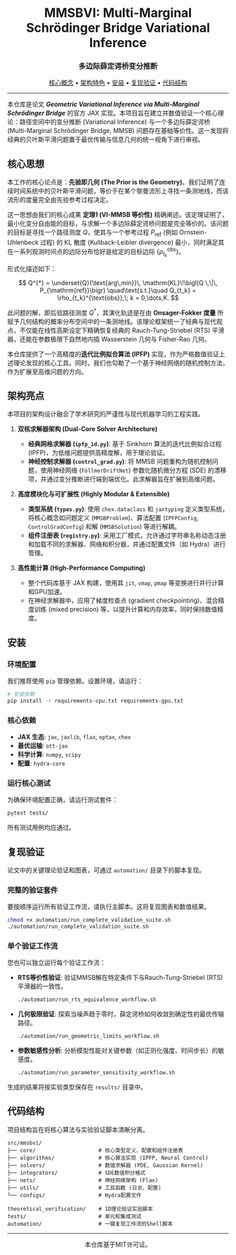 <div align="center">
<h1>MMSBVI: Multi-Marginal Schrödinger Bridge Variational Inference</h1>
<h3>多边际薛定谔桥变分推断</h3>
</div>

<p align="center">
  <a href="#核心概念">核心概念</a> •
  <a href="#架构特色">架构特色</a> •
  <a href="#安装">安装</a> •
  <a href="#复现验证">复现验证</a> •
  <a href="#代码结构">代码结构</a>
</p>

---

本仓库是论文 ***Geometric Variational Inference via Multi-Marginal Schrödinger Bridge*** 的官方 JAX 实现。本项目旨在建立并数值验证一个核心理论：路径空间中的变分推断 (Variational Inference) 与一个多边际薛定谔桥 (Multi-Marginal Schrödinger Bridge, MMSB) 问题存在基础等价性。这一发现将经典的贝叶斯平滑问题置于最优传输与信息几何的统一视角下进行审视。

## 核心思想

本工作的核心论点是：**先验即几何 (The Prior is the Geometry)**。我们证明了连续时间系统中的贝叶斯平滑问题，等价于在某个黎曼流形上寻找一条测地线，而该流形的度量完全由先验参考过程决定。

这一思想由我们的核心成果 **定理1 (VI-MMSB 等价性)** 精确阐述。该定理证明了，最小化变分自由能的目标，与求解一个多边际薛定谔桥问题是完全等价的。该问题的目标是寻找一个路径测度 $Q$，使其与一个参考过程 $P_{\text{ref}}$ (例如 Ornstein-Uhlenbeck 过程) 的 KL 散度 (Kullback-Leibler divergence) 最小，同时满足其在一系列观测时间点的边际分布恰好是给定的目标边际 $\{\rho_{t_k}^{\text{obs}}\}$。

形式化描述如下：

$$
Q^{*}
  = \underset{Q}{\text{arg\,min}}\,
    \mathrm{KL}\!\bigl(Q \,\|\, P_{\mathrm{ref}}\bigr)
  \quad\text{s.t.}\quad
  Q_{t_k} = \rho_{t_k}^{\text{obs}},\; k = 0,\dots,K.
$$

此问题的解，即后验路径测度 $Q^*$，其演化轨迹是在由 **Onsager-Fokker 度量** 所赋予几何结构的概率分布空间中的一条测地线。该理论框架统一了经典与现代观点，不仅能在线性高斯设定下精确恢复经典的 Rauch-Tung-Striebel (RTS) 平滑器，还能在参数极限下自然地内插 Wasserstein 几何与 Fisher-Rao 几何。

本仓库提供了一个高精度的**迭代比例拟合算法 (IPFP)** 实现，作为严格数值验证上述理论发现的核心工具。同时，我们也勾勒了一个基于神经网络的随机控制方法，作为扩展至高维问题的方向。

## 架构亮点

本项目的架构设计融合了学术研究的严谨性与现代机器学习的工程实践。

1.  **双核求解器架构 (Dual-Core Solver Architecture)**
    *   **经典网格求解器 (`ipfp_1d.py`)**: 基于 Sinkhorn 算法的迭代比例拟合过程 (IPFP)，为低维问题提供高精度解，用于理论验证。
    *   **神经控制求解器 (`control_grad.py`)**: 将 MMSB 问题重构为随机控制问题，使用神经网络 (`FöllmerDriftNet`) 参数化随机微分方程 (SDE) 的漂移项，并通过变分推断进行端到端优化。此求解器旨在扩展到高维问题。

2.  **高度模块化与可扩展性 (Highly Modular & Extensible)**
    *   **类型系统 (`types.py`)**: 使用 `chex.dataclass` 和 `jaxtyping` 定义类型系统，将核心概念如问题定义 (`MMSBProblem`)、算法配置 (`IPFPConfig`, `ControlGradConfig`) 和解 (`MMSBSolution`) 等进行解耦。
    *   **组件注册表 (`registry.py`)**: 采用工厂模式，允许通过字符串名称动态注册和加载不同的求解器、网络和积分器，并通过配置文件（如 Hydra）进行管理。

3.  **高性能计算 (High-Performance Computing)**
    *   整个代码库基于 JAX 构建，使用其 `jit`, `vmap`, `pmap` 等变换进行并行计算和GPU加速。
    *   在神经求解器中，应用了梯度检查点 (gradient checkpointing)、混合精度训练 (mixed precision) 等，以提升计算和内存效率，同时保持数值精度。

## 安装

### 环境配置
我们推荐使用 `pip` 管理依赖。设置环境，请运行：
```bash
# 安装依赖
pip install -r requirements-cpu.txt requirements-gpu.txt
```

### 核心依赖
*   **JAX 生态**: `jax`, `jaxlib`, `flax`, `optax`, `chex`
*   **最优运输**: `ott-jax`
*   **科学计算**: `numpy`, `scipy`
*   **配置**: `hydra-core`

### 运行核心测试
为确保环境配置正确，请运行测试套件：
```bash
pytest tests/
```
所有测试用例均应通过。

## 复现验证

论文中的关键理论验证和图表，可通过 `automation/` 目录下的脚本复现。

### 完整的验证套件
要按顺序运行所有验证工作流，请执行主脚本。这将复现图表和数值结果。
```bash
chmod +x automation/run_complete_validation_suite.sh
./automation/run_complete_validation_suite.sh
```

### 单个验证工作流
您也可以独立运行每个验证工作流：
*   **RTS等价性验证**: 验证MMSB解在特定条件下与Rauch-Tung-Striebel (RTS)平滑器的一致性。
    ```bash
    ./automation/run_rts_equivalence_workflow.sh
    ```
*   **几何极限验证**: 探索当噪声趋于零时，薛定谔桥如何收敛到确定性的最优传输路径。
    ```bash
    ./automation/run_geometric_limits_workflow.sh
    ```
*   **参数敏感性分析**: 分析模型性能对关键参数（如正则化强度、时间步长）的敏感度。
    ```bash
    ./automation/run_parameter_sensitivity_workflow.sh
    ```
生成的结果将按实验类型保存在 `results/` 目录中。

## 代码结构

项目结构旨在将核心算法与实验验证脚本清晰分离。

```
src/mmsbvi/
├── core/                    # 核心类型定义、配置和组件注册表
├── algorithms/              # 核心算法实现 (IPFP, Neural Control)
├── solvers/                 # 数值求解器 (PDE, Gaussian Kernel)
├── integrators/             # SDE数值积分格式
├── nets/                    # 神经网络架构 (Flax)
├── utils/                   # 工具函数 (日志、配置)
└── configs/                 # Hydra配置文件

theoretical_verification/    # 1D理论验证实验脚本
tests/                       # 单元和集成测试
automation/                  # 一键复现工作流的Shell脚本
```

---

<div align="center">
本仓库基于MIT许可证。
</div>